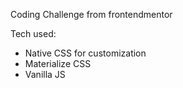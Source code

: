 
Coding Challenge from frontendmentor

Tech used: 
- Native CSS for customization
- Materialize CSS
- Vanilla JS
